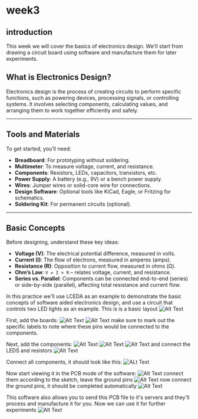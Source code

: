 # week3
## introduction
This week we will cover the basics of electronics design. We'll start from drawing a circuit board using software and manufacture them for later experiments.
## What is Electronics Design?

Electronics design is the process of creating circuits to perform specific functions, such as powering devices, processing signals, or controlling systems. It involves selecting components, calculating values, and arranging them to work together efficiently and safely.

---

## Tools and Materials

To get started, you’ll need:
- **Breadboard**: For prototyping without soldering.
- **Multimeter**: To measure voltage, current, and resistance.
- **Components**: Resistors, LEDs, capacitors, transistors, etc.
- **Power Supply**: A battery (e.g., 9V) or a bench power supply.
- **Wires**: Jumper wires or solid-core wire for connections.
- **Design Software**: Optional tools like KiCad, Eagle, or Fritzing for schematics.
- **Soldering Kit**: For permanent circuits (optional).

---

## Basic Concepts

Before designing, understand these key ideas:
- **Voltage (V)**: The electrical potential difference, measured in volts.
- **Current (I)**: The flow of electrons, measured in amperes (amps).
- **Resistance (R)**: Opposition to current flow, measured in ohms (Ω).
- **Ohm’s Law**: `V = I × R` – relates voltage, current, and resistance.
- **Series vs. Parallel**: Components can be connected end-to-end (series) or side-by-side (parallel), affecting total resistance and current flow.

In this practice we'll use LCEDA as an example to demonstrate the basic concepts of software aided electronics design, and use a circuit that controls two LED lights as an example.
This is is a basic layout
![Alt Text](https://unncfab.oss-cn-hangzhou.aliyuncs.com/img/xxn/20250320153204143.png)

First, add the boards:
![Alt Text](https://unncfab.oss-cn-hangzhou.aliyuncs.com/img/xxn/20250320153346002.png)
![Alt Text](https://unncfab.oss-cn-hangzhou.aliyuncs.com/img/xxn/20250320153234233.png)
make sure to mark out the specific labels to note where these pins would be connected to the components.

Next, add the components:
![Alt Text](https://unncfab.oss-cn-hangzhou.aliyuncs.com/img/xxn/20250320153326223.png)
![Alt Text](https://unncfab.oss-cn-hangzhou.aliyuncs.com/img/xxn/20250320153454737.png)
![Alt Text](https://unncfab.oss-cn-hangzhou.aliyuncs.com/img/xxn/20250320153414597.png)
and connect the LEDS and resistors
![Alt Text](https://unncfab.oss-cn-hangzhou.aliyuncs.com/img/xxn/20250320153440937.png)

Connect all components, it should look like this:
![ALt Text](https://unncfab.oss-cn-hangzhou.aliyuncs.com/img/xxn/20250320153545818.png)
 
 Now start viewing it in the PCB mode of the software:
![Alt Text](https://unncfab.oss-cn-hangzhou.aliyuncs.com/img/xxn/20250320153758012.png)
connect them according to the sketch, leave the ground pins
![Alt Text](https://unncfab.oss-cn-hangzhou.aliyuncs.com/img/xxn/20250320153707014.png)
now connect the ground pins, it should be completed automatically
![Alt Text](https://unncfab.oss-cn-hangzhou.aliyuncs.com/img/xxn/20250320153617545.png)

This software also allows you to send this PCB file to it's servers and they'll process and manufacture it for you. Now we can use it for further experiments
![Alt Text](https://unncfab.oss-cn-hangzhou.aliyuncs.com/img/xxn/IMG_5871.JPG)
